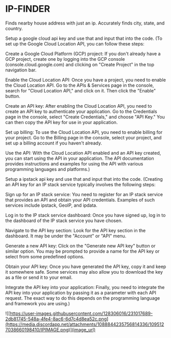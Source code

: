 # IP-FINDER
Finds nearby house address with just an ip.
Accurately finds city, state, and country.

Setup a google cloud api key and use that and input that into the code.
(To set up the Google Cloud Location API, you can follow these steps:

Create a Google Cloud Platform (GCP) project: If you don't already have a GCP project, create one by logging into the GCP console (console.cloud.google.com) and clicking on "Create Project" in the top navigation bar.

Enable the Cloud Location API: Once you have a project, you need to enable the Cloud Location API. Go to the APIs & Services page in the console, search for "Cloud Location API," and click on it. Then click the "Enable" button.

Create an API key: After enabling the Cloud Location API, you need to create an API key to authenticate your application. Go to the Credentials page in the console, select "Create Credentials," and choose "API Key." You can then copy the API key for use in your application.

Set up billing: To use the Cloud Location API, you need to enable billing for your project. Go to the Billing page in the console, select your project, and set up a billing account if you haven't already.

Use the API: With the Cloud Location API enabled and an API key created, you can start using the API in your application. The API documentation provides instructions and examples for using the API with various programming languages and platforms.)

Setup a ipstack api key and use that and input that into the code.
(Creating an API key for an IP stack service typically involves the following steps:

Sign up for an IP stack service: You need to register for an IP stack service that provides an API and obtain your API credentials. Examples of such services include ipstack, GeoIP, and ipdata.

Log in to the IP stack service dashboard: Once you have signed up, log in to the dashboard of the IP stack service you have chosen.

Navigate to the API key section: Look for the API key section in the dashboard. It may be under the "Account" or "API" menu.

Generate a new API key: Click on the "Generate new API key" button or similar option. You may be prompted to provide a name for the API key or select from some predefined options.

Obtain your API key: Once you have generated the API key, copy it and keep it somewhere safe. Some services may also allow you to download the key as a file or send it to your email.

Integrate the API key into your application: Finally, you need to integrate the API key into your application by passing it as a parameter with each API request. The exact way to do this depends on the programming language and framework you are using.)

![[https://user-images.githubusercontent.com/128306016/231017689-2db81745-548a-4fe4-8ac6-6d7c4d8ea52c.png](https://media.discordapp.net/attachments/1088844235756814336/1095127038660198410/IPIMAGE.png)](image_url)


